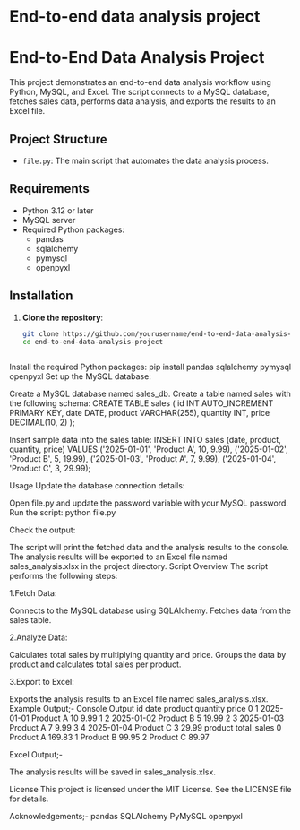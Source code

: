 # End-to-end data analysis project

# End-to-End Data Analysis Project

This project demonstrates an end-to-end data analysis workflow using Python, MySQL, and Excel. The script connects to a MySQL database, fetches sales data, performs data analysis, and exports the results to an Excel file.

## Project Structure

- `file.py`: The main script that automates the data analysis process.

## Requirements

- Python 3.12 or later
- MySQL server
- Required Python packages:
  - pandas
  - sqlalchemy
  - pymysql
  - openpyxl

## Installation

1. **Clone the repository**:
   ```sh
   git clone https://github.com/yourusername/end-to-end-data-analysis-project.git
   cd end-to-end-data-analysis-project

   

Install the required Python packages:
pip install pandas sqlalchemy pymysql openpyxl
Set up the MySQL database:

Create a MySQL database named sales_db.
Create a table named sales with the following schema:
CREATE TABLE sales (
    id INT AUTO_INCREMENT PRIMARY KEY,
    date DATE,
    product VARCHAR(255),
    quantity INT,
    price DECIMAL(10, 2)
);

Insert sample data into the sales table:
INSERT INTO sales (date, product, quantity, price) VALUES
('2025-01-01', 'Product A', 10, 9.99),
('2025-01-02', 'Product B', 5, 19.99),
('2025-01-03', 'Product A', 7, 9.99),
('2025-01-04', 'Product C', 3, 29.99);

Usage
Update the database connection details:

Open file.py and update the password variable with your MySQL password.
Run the script:
python file.py

Check the output:

The script will print the fetched data and the analysis results to the console.
The analysis results will be exported to an Excel file named sales_analysis.xlsx in the project directory.
Script Overview
The script performs the following steps:

1.Fetch Data:

Connects to the MySQL database using SQLAlchemy.
Fetches data from the sales table.

2.Analyze Data:

Calculates total sales by multiplying quantity and price.
Groups the data by product and calculates total sales per product.

3.Export to Excel:

Exports the analysis results to an Excel file named sales_analysis.xlsx.
Example Output;-
Console Output
   id        date    product  quantity  price
0   1  2025-01-01  Product A        10   9.99
1   2  2025-01-02  Product B         5  19.99
2   3  2025-01-03  Product A         7   9.99
3   4  2025-01-04  Product C         3  29.99
     product  total_sales
0  Product A       169.83
1  Product B        99.95
2  Product C        89.97

Excel Output;-

The analysis results will be saved in sales_analysis.xlsx.

License
This project is licensed under the MIT License. See the LICENSE file for details.

Acknowledgements;-
pandas
SQLAlchemy
PyMySQL
openpyxl

